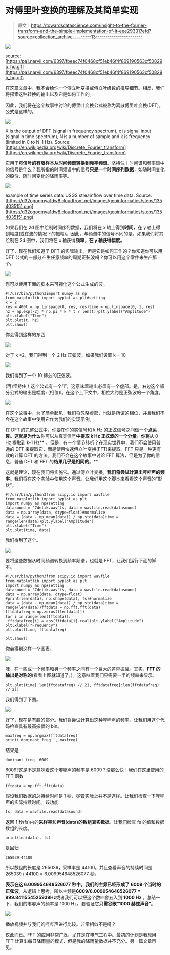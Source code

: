 # 对傅里叶变换的理解及其简单实现

> 原文：<https://towardsdatascience.com/insight-to-the-fourier-transform-and-the-simple-implementation-of-it-eee293317efd?source=collection_archive---------13----------------------->

![](img/b817f1ef672cf7b7fee047f419599954.png)

source: [https://pa1.narvii.com/6397/fbeec74f0468cf51eb46f4f869190563cf50829b_hq.gif](https://pa1.narvii.com/6397/fbeec74f0468cf51eb46f4f869190563cf50829b_hq.gif)

在这篇文章中，我不会给你一个傅立叶变换或傅立叶级数的推导细节。相反，我们将探索这种转换的输出以及它是如何工作的。

因此，我们将在这个故事中讨论的傅里叶变换公式被称为离散傅里叶变换(DFT)。公式是这样的。

![](img/24dfcbfa8441847a0d54e36753025882.png)

X is the output of DFT (signal in frequency spectrum), x is signal input (signal in time spectrum), N is a number of sample and k is frequency (limited in 0 to N-1 Hz). Source: [https://en.wikipedia.org/wiki/Discrete_Fourier_transform](https://en.wikipedia.org/wiki/Discrete_Fourier_transform)

它用于**将信号的有限样本从时间频谱转换到频率频谱**。坚持住！时间谱和频率谱中的信号是什么？我所指的时间频谱中的信号**只是一个时间序列数据**，如随时间变化的股价、随时间变化的降雨率等。

![](img/c3045b12d2aebbb0cc6fe6bc71eb1a41.png)

example of time series data: USGS streamflow over time data. Source: [https://d32ogoqmya1dw8.cloudfront.net/images/geoinformatics/steps/1354035151.png](https://d32ogoqmya1dw8.cloudfront.net/images/geoinformatics/steps/1354035151.png)

如果我们在 2d 图中绘制时间序列数据，我们将在 x 轴上得到**时间**，在 y 轴上得到幅度(或在波的情况下的振幅)。因此，与频谱中的信号不同的是，如果我们将其绘制在 2d 图中，我们将在 x 轴获得**频率，在 y 轴获得幅度。**

好了，现在我们知道了 DFT 的实际输出，但是它是如何工作的？你知道你可以用 DFT 公式的一部分产生任意频率的周期正弦波吗？你可以用这个零件来生产那个。

![](img/3226fce825f51e5c927b6a41ce5a1c1f.png)

您可以使用下面的脚本来可视化这个公式生成的波。

```
#!/usr/bin/python3import numpy as np
from matplotlib import pyplot as plt#setting
k = 2
res = 400t = np.linspace(0, res, res)time = np.linspace(0, 1, res)
hz = np.exp(-2j * np.pi * k * t / len(t))plt.ylabel("Amplitude")
plt.xlabel("Time")
plt.plot(t, hz)
plt.show()
```

你会得到这样的东西

![](img/f8cee45571f01bae1b1fdaa02430ab34.png)

对于 k =2，我们得到一个 2 Hz 正弦波，如果我们设置 k = 10

![](img/e1af87844f7a14db6283ac7ec37db9dd.png)

我们得到了一个 10 赫兹的正弦波。

(再)坚持住！这个公式有一个“I”，这意味着输出必须有一个虚部。是，右边这个部分公式的输出是幅度+(相位)I。在这个上下文中，相位大约是正弦波的一个角度。

![](img/36812ed2557fccaea9b2dee79aaecbb2.png)

在这个故事中，为了简单起见，我们将忽略虚部，也就是所谓的相位，并且我们不会在这个故事中使用它作为我们的实现示例。

在 DFT 的完整公式中，你要在你的实信号和 k Hz 的正弦信号之间做一个**点运算。这就是为什么**你可以从真实信号**中提取 k Hz 正弦波的一个分量。你将**从 0 Hz 提取到 k-1 Hz** 。但是，有一个情节转折？在现实世界中，我们不会使用普通的 DFT 来提取它，而是使用快速傅立叶变换(FFT)来提取。FFT 只是一种更有效的计算 DFT 的方法。我们不会在这个故事中讨论 FFT 算法，但是为了你的信息，普通 DFT 和 FFT 的**结果几乎是相同的**。**

这就是理论，现在我们将实施它。通过傅立叶变换，**我们将尝试计算出哔哔声的频率**。我们将在这个实验中使用[这个声音](https://freesound.org/people/GowlerMusic/sounds/264862/)。让我们用这个脚本来看看这个声音的“形状”。

```
#!/usr/bin/python3from scipy.io import wavfile
from matplotlib import pyplot as plt
import numpy as np#setting
datasound = '7detik.wav'fs, data = wavfile.read(datasound)
data = np.array(data, dtype=float)#normalize
data = (data - np.mean(data)) / np.std(data)time = range(len(data))plt.ylabel("Amplitude")
plt.xlabel("Time")
plt.plot(time, data)
```

我们得到了这个。

![](img/45e832a8b321978bf1b1a389bcaabd3a.png)

要将这些数据从时间频谱转换到频率频谱，也就是 FFT，让我们运行下面的脚本。

```
#!/usr/bin/python3from scipy.io import wavfile
from matplotlib import pyplot as plt
import numpy as np#setting
datasound = '7detik.wav'fs, data = wavfile.read(datasound)
data = np.array(data, dtype=float)
#print(len(data), np.shape(data), fs)#normalize
data = (data - np.mean(data)) / np.std(data)time = range(len(data))fftdata = np.fft.fft(data)
fftdatafreq = np.zeros((len(data)))
for i in range(len(fftdata)):
 fftdatafreq[i] = abs(fftdata[i].real)plt.ylabel("Amplitude")
plt.xlabel("Frequency")
plt.plot(time, fftdatafreq)

plt.show()
```

你会得到这样一个图表。

![](img/938366cc48d22ffda7601d6342ed8eaf.png)

哇，在一些或一个频率和另一个频率之间有一个巨大的差异振幅。其实，**FFT 的输出是对称的**(看看上图就知道了，)。这意味着我们只需要一半的频率来显示。

```
plt.plot(time[:len(fftdatafreq) // 2], fftdatafreq[:len(fftdatafreq) // 2])
```

我们得到了下图。

![](img/e1c73be64b09744c863ec0dd0a535d72.png)

好了，现在是有趣的部分。我们将尝试计算出这种哔哔声的频率。让我们用这个代码检查具有最高振幅的 bin。

```
maxfreq = np.argmax(fftdatafreq)
print('dominant freq ', maxfreq)
```

结果是

```
dominant freq  6009
```

6009?这是不是意味着这个嘟嘟声的频率是 6009？没那么快！我们在这里使用的 FFT 函数

```
fftdata = np.fft.fft(data)
```

假设我们数据的总持续时间是 1 秒，尽管实际上并不是这样。让我们检查一下哔哔声的实际持续时间。该功能

```
fs, data = wavfile.read(datasound)
```

返回 1 秒(fs)内的**采样率**和**声音(data)的数组真实数据**。让我们检查 fs 的值和数据数组的长度。

```
print(len(data), fs)
```

是回归

```
265039 44100
```

所以数组的长度是 265039，采样率是 44100。并且查看声音的持续时间是 265039 / 44100 = 6.009954648526077 秒。

**表示在这 6.009954648526077 秒中，我们的主频已经形成了 6009 个当时的正弦波**。从逻辑上思考，所以主频是**6009/6.009954648526077 = 999.8411554525939Hz**或者我们可以把这个数四舍五入到 **1000 Hz** 。总结一下，我们的嘟嘟声的频率是 1000 Hz。要验证它**只需谷歌“1000 赫兹声音”**。

![](img/10de6020608ec7e04e0ec197494f5842.png)

播放视频并与我们的哔哔声进行比较。非常相似不是吗？

仅此而已。FFT 的应用非常广泛，尤其是在电气工程中。最初的计划是我想用 FFT 计算出每日降雨量的模式，但是我的降雨量数据并不充分。另一篇文章再见。
